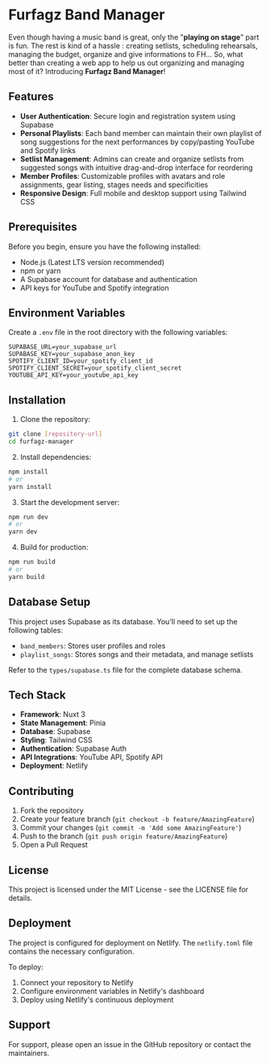 # Furfagz Band Manager

Even though having a music band is great, only the "**playing on stage**" part is fun. The rest is kind of a hassle : creating setlists, scheduling rehearsals, managing the budget, organize and give informations to FH... So, what better than creating a web app to help us out organizing and managing most of it? Introducing **Furfagz Band Manager**!

## Features

- **User Authentication**: Secure login and registration system using Supabase
- **Personal Playlists**: Each band member can maintain their own playlist of song suggestions for the next performances by copy/pasting YouTube and Spotify links
- **Setlist Management**: Admins can create and organize setlists from suggested songs with intuitive drag-and-drop interface for reordering
- **Member Profiles**: Customizable profiles with avatars and role assignments, gear listing, stages needs and specificities
- **Responsive Design**: Full mobile and desktop support using Tailwind CSS

## Prerequisites

Before you begin, ensure you have the following installed:

- Node.js (Latest LTS version recommended)
- npm or yarn
- A Supabase account for database and authentication
- API keys for YouTube and Spotify integration

## Environment Variables

Create a `.env` file in the root directory with the following variables:

```env
SUPABASE_URL=your_supabase_url
SUPABASE_KEY=your_supabase_anon_key
SPOTIFY_CLIENT_ID=your_spotify_client_id
SPOTIFY_CLIENT_SECRET=your_spotify_client_secret
YOUTUBE_API_KEY=your_youtube_api_key
```

## Installation

1. Clone the repository:

```bash
git clone [repository-url]
cd furfagz-manager
```

2. Install dependencies:

```bash
npm install
# or
yarn install
```

3. Start the development server:

```bash
npm run dev
# or
yarn dev
```

4. Build for production:

```bash
npm run build
# or
yarn build
```

## Database Setup

This project uses Supabase as its database. You'll need to set up the following tables:

- `band_members`: Stores user profiles and roles
- `playlist_songs`: Stores songs and their metadata, and manage setlists

Refer to the `types/supabase.ts` file for the complete database schema.

## Tech Stack

- **Framework**: Nuxt 3
- **State Management**: Pinia
- **Database**: Supabase
- **Styling**: Tailwind CSS
- **Authentication**: Supabase Auth
- **API Integrations**: YouTube API, Spotify API
- **Deployment**: Netlify

## Contributing

1. Fork the repository
2. Create your feature branch (`git checkout -b feature/AmazingFeature`)
3. Commit your changes (`git commit -m 'Add some AmazingFeature'`)
4. Push to the branch (`git push origin feature/AmazingFeature`)
5. Open a Pull Request

## License

This project is licensed under the MIT License - see the LICENSE file for details.

## Deployment

The project is configured for deployment on Netlify. The `netlify.toml` file contains the necessary configuration.

To deploy:

1. Connect your repository to Netlify
2. Configure environment variables in Netlify's dashboard
3. Deploy using Netlify's continuous deployment

## Support

For support, please open an issue in the GitHub repository or contact the maintainers.
